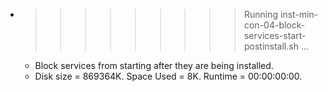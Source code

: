 * >>>>>>>>> Running inst-min-con-04-block-services-start-postinstall.sh ...
  * Block services from starting after they are being installed.
  * Disk size = 869364K. Space Used = 8K. Runtime = 00:00:00:00.
